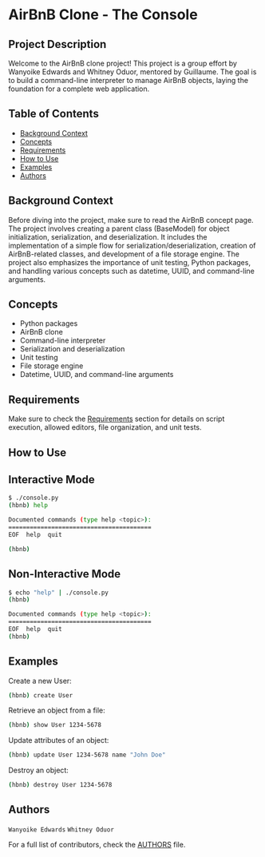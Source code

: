 # AirBnB Clone - The Console

## Project Description

Welcome to the AirBnB clone project! This project is a group effort by Wanyoike Edwards and Whitney Oduor, mentored by Guillaume. The goal is to build a command-line interpreter to manage AirBnB objects, laying the foundation for a complete web application.

## Table of Contents

- [Background Context](#background-context)
- [Concepts](#concepts)
- [Requirements](#requirements)
- [How to Use](#how-to-use)
- [Examples](#examples)
- [Authors](#authors)

## Background Context

Before diving into the project, make sure to read the AirBnB concept page. The project involves creating a parent class (BaseModel) for object initialization, serialization, and deserialization. It includes the implementation of a simple flow for serialization/deserialization, creation of AirBnB-related classes, and development of a file storage engine. The project also emphasizes the importance of unit testing, Python packages, and handling various concepts such as datetime, UUID, and command-line arguments.

## Concepts

- Python packages
- AirBnB clone
- Command-line interpreter
- Serialization and deserialization
- Unit testing
- File storage engine
- Datetime, UUID, and command-line arguments

## Requirements

Make sure to check the [Requirements](#requirements) section for details on script execution, allowed editors, file organization, and unit tests.

## How to Use

## Interactive Mode

```bash
$ ./console.py
(hbnb) help

Documented commands (type help <topic>):
========================================
EOF  help  quit

(hbnb)
```

## Non-Interactive Mode

```bash
$ echo "help" | ./console.py
(hbnb)

Documented commands (type help <topic>):
========================================
EOF  help  quit
(hbnb)

```
## Examples

Create a new User:
```bash
(hbnb) create User
```
Retrieve an object from a file:
```bash
(hbnb) show User 1234-5678
```
Update attributes of an object:
```bash
(hbnb) update User 1234-5678 name "John Doe"
```
Destroy an object:
```bash
(hbnb) destroy User 1234-5678
```
## Authors

`Wanyoike Edwards`
`Whitney Oduor`

For a full list of contributors, check the [AUTHORS](#AUTHORS) file.
